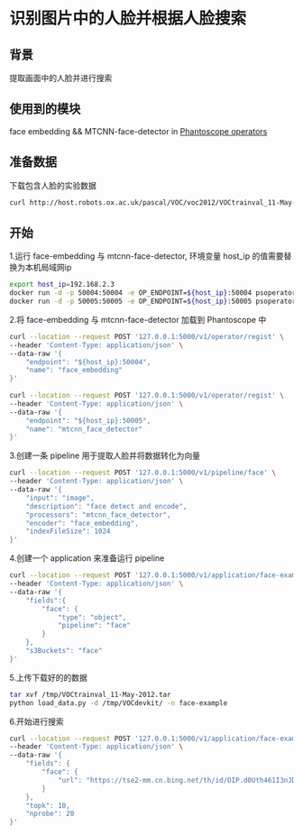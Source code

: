 # 识别图片中的人脸并根据人脸搜索

##  背景
提取画面中的人脸并进行搜索
##  使用到的模块
face embedding && MTCNN-face-detector  in [Phantoscope operators](https://github.com/ReigenAraka/omnisearch-operators)
##  准备数据
下载包含人脸的实验数据
```bash
curl http://host.robots.ox.ac.uk/pascal/VOC/voc2012/VOCtrainval_11-May-2012.tar -o /tmp/VOCtrainval_11-May-2012.tar
```

## 开始
1.运行 face-embedding 与 mtcnn-face-detector, 环境变量 host_ip 的值需要替换为本机局域网ip
```bash
export host_ip=192.168.2.3
docker run -d -p 50004:50004 -e OP_ENDPOINT=${host_ip}:50004 psoperator/face-encoder:latest
docker run -d -p 50005:50005 -e OP_ENDPOINT=${host_ip}:50005 psoperator/face-detector:latest
```

2.将 face-embedding 与 mtcnn-face-detector 加载到 Phantoscope 中

```bash
curl --location --request POST '127.0.0.1:5000/v1/operator/regist' \
--header 'Content-Type: application/json' \
--data-raw '{
    "endpoint": "${host_ip}:50004",
    "name": "face_embedding"
}'
	
curl --location --request POST '127.0.0.1:5000/v1/operator/regist' \
--header 'Content-Type: application/json' \
--data-raw '{
    "endpoint": "${host_ip}:50005",
    "name": "mtcnn_face_detector"
}'
```

3.创建一条 pipeline 用于提取人脸并将数据转化为向量
```bash
curl --location --request POST '127.0.0.1:5000/v1/pipeline/face' \
--header 'Content-Type: application/json' \
--data-raw '{
	"input": "image",
	"description": "face detect and encode",
	"processors": "mtcnn_face_detector",
	"encoder": "face_embedding",
	"indexFileSize": 1024
}'
```
4.创建一个 application 来准备运行 pipeline
```bash
curl --location --request POST '127.0.0.1:5000/v1/application/face-example' \
--header 'Content-Type: application/json' \
--data-raw '{
    "fields":{
        "face": {
            "type": "object",
            "pipeline": "face"
        }
    },
    "s3Buckets": "face"
}'
```
5.上传下载好的的数据
```bash
tar xvf /tmp/VOCtrainval_11-May-2012.tar
python load_data.py -d /tmp/VOCdevkit/ -n face-example
```
6.开始进行搜索
```bash
curl --location --request POST '127.0.0.1:5000/v1/application/face-example/search' \
--header 'Content-Type: application/json' \
--data-raw '{
	"fields": {
        "face": {
            "url": "https://tse2-mm.cn.bing.net/th/id/OIP.d0Uth461I3nJDr28WXudhgHaHa?w=204&h=189&c=7&o=5&dpr=2&pid=1.7"
        }
    },
    "topk": 10,
    "nprobe": 20
}'
```
